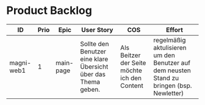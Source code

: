 # Product Backlog

| ID | Prio | Epic | User Story | COS | Effort |
| ---|------|------| -----------|-----|--------|
| magni-web1 | 1 | main-page | Sollte den Benutzer eine klare Übersicht über das Thema geben. | Als Beitzer der Seite möchte ich den Content |    regelmäßig aktulisieren um den Benutzer auf dem neusten Stand zu bringen (bsp. Newletter) | - | 
